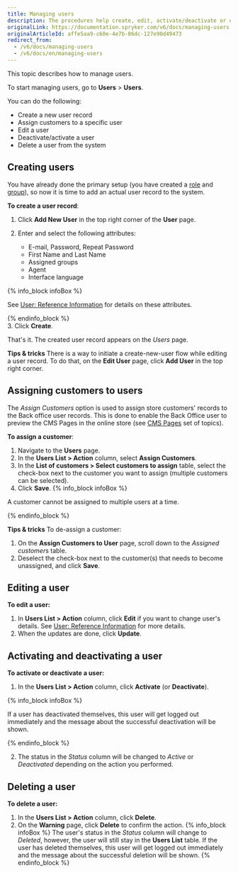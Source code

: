 ```yaml
---
title: Managing users
description: The procedures help create, edit, activate/deactivate or delete Back Office users, set a language to the Back Office user account, and make a user be an agent.
originalLink: https://documentation.spryker.com/v6/docs/managing-users
originalArticleId: affe5aa9-c60e-4e7b-86dc-127e90d49473
redirect_from:
  - /v6/docs/managing-users
  - /v6/docs/en/managing-users
---
```


This topic describes how to manage users.

To start managing users, go to **Users** > **Users**.

You can do the following:
* Create a new user record
* Assign customers to a specific user
* Edit a user
* Deactivate/activate a user
* Delete a user from the system

## Creating users

You have already done the primary setup (you have created a [role](/docs/scos/user/back-office-user-guides/{{page.version}}/users/roles-groups-and-users/managing-roles.html) and [group](/docs/scos/user/back-office-user-guides/{{page.version}}/users/roles-groups-and-users/managing-groups.html)), so now it is time to add an actual user record to the system.

**To create a user record**:
1. Click **Add New User** in the top right corner of the **User** page.
2. Enter and select the following attributes:

    * E-mail, Password, Repeat Password
    * First Name and Last Name
    * Assigned groups
    * Agent
    * Interface language

{% info_block infoBox %}

 See [User: Reference Information](/docs/scos/user/back-office-user-guides/{{page.version}}/users/roles-groups-and-users/references/reference-information-user.html) for details on these attributes.

{% endinfo_block %}       
3. Click **Create**.

That's it. The created user record appears on the *Users* page.    

**Tips & tricks**
There is a way to initiate a create-new-user flow while editing a user record. To do that, on the **Edit User** page, click **Add User** in the top right corner.


## Assigning customers to users
The *Assign Customers* option is used to assign store customers' records to the Back office user records. This is done to enable the Back Office user to preview the CMS Pages in the online store (see [CMS Pages](/docs/scos/user/back-office-user-guides/{{page.version}}/content/pages/managing-cms-pages.html#previewing-cms-pages) set of topics).

**To assign a customer**:
1. Navigate to the **Users** page.
2. In the **Users List > Action** column, select **Assign Customers**.
3. In the **List of customers > Select customers to assign** table, select the check-box next to the customer you want to assign (multiple customers can be selected).
4. Click **Save**.
{% info_block infoBox %}

A customer cannot be assigned to multiple users at a time.

{% endinfo_block %}

**Tips & tricks**
To de-assign a customer:
1. On the **Assign Customers to User** page, scroll down to the *Assigned customer*s table.
2. Deselect the check-box next to the customer(s) that needs to become unassigned, and click **Save**.


## Editing a user
**To edit a user:**
1. In **Users List > Action** column, click **Edit**  if you want to change user's details. See [User: Reference Information](/docs/scos/user/back-office-user-guides/{{page.version}}/users/roles-groups-and-users/references/reference-information-user.html) for  more details.
2. When the updates are done, click **Update**.

## Activating and deactivating a user
**To activate or deactivate a user:**
1. In the **Users List > Action** column, click **Activate** (or **Deactivate**).

{% info_block infoBox %}

If a user has deactivated themselves, this user will get logged out immediately and the message about the successful deactivation will be shown.

{% endinfo_block %}

2. The status in the _Status_ column will be changed to *Active* or *Deactivated* depending on the action you performed.

 ## Deleting a user

**To delete a user:**
 1. In the **Users List > Action** column, click **Delete**.
2. On the **Warning** page, click **Delete** to confirm the action.
{% info_block infoBox %}
The user's status in the _Status_ column will change to _Deleted_, however, the user will still stay in the **Users List** table. If the user has deleted themselves, this user will get logged out immediately and the message about the successful deletion will be shown.
{% endinfo_block %}
